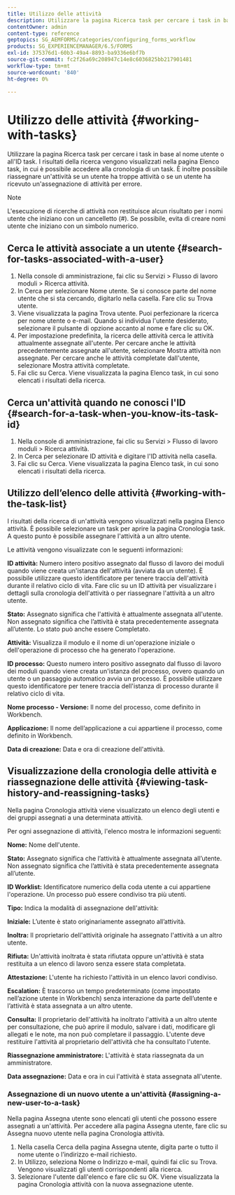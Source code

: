 ```yaml
---
title: Utilizzo delle attività
description: Utilizzare la pagina Ricerca task per cercare i task in base al nome utente o all'ID task. Ulteriori informazioni sull'utilizzo delle attività.
contentOwner: admin
content-type: reference
geptopics: SG_AEMFORMS/categories/configuring_forms_workflow
products: SG_EXPERIENCEMANAGER/6.5/FORMS
exl-id: 375376d1-60b3-49a4-8893-ba9336e6bf7b
source-git-commit: fc2f26a69c208947c14e8c6036825bb217901481
workflow-type: tm+mt
source-wordcount: '840'
ht-degree: 0%

---
```


# Utilizzo delle attività {#working-with-tasks}

Utilizzare la pagina Ricerca task per cercare i task in base al nome utente o all&#39;ID task. I risultati della ricerca vengono visualizzati nella pagina Elenco task, in cui è possibile accedere alla cronologia di un task. È inoltre possibile riassegnare un&#39;attività se un utente ha troppe attività o se un utente ha ricevuto un&#39;assegnazione di attività per errore.

>[!NOTE]
>
>L&#39;esecuzione di ricerche di attività non restituisce alcun risultato per i nomi utente che iniziano con un cancelletto (#). Se possibile, evita di creare nomi utente che iniziano con un simbolo numerico.

## Cerca le attività associate a un utente {#search-for-tasks-associated-with-a-user}

1. Nella console di amministrazione, fai clic su Servizi > Flusso di lavoro moduli > Ricerca attività.
1. In Cerca per selezionare Nome utente. Se si conosce parte del nome utente che si sta cercando, digitarlo nella casella. Fare clic su Trova utente.
1. Viene visualizzata la pagina Trova utente. Puoi perfezionare la ricerca per nome utente o e-mail. Quando si individua l&#39;utente desiderato, selezionare il pulsante di opzione accanto al nome e fare clic su OK.
1. Per impostazione predefinita, la ricerca delle attività cerca le attività attualmente assegnate all&#39;utente. Per cercare anche le attività precedentemente assegnate all&#39;utente, selezionare Mostra attività non assegnate. Per cercare anche le attività completate dall&#39;utente, selezionare Mostra attività completate.
1. Fai clic su Cerca. Viene visualizzata la pagina Elenco task, in cui sono elencati i risultati della ricerca.

## Cerca un&#39;attività quando ne conosci l&#39;ID {#search-for-a-task-when-you-know-its-task-id}

1. Nella console di amministrazione, fai clic su Servizi > Flusso di lavoro moduli > Ricerca attività.
1. In Cerca per selezionare ID attività e digitare l&#39;ID attività nella casella.
1. Fai clic su Cerca. Viene visualizzata la pagina Elenco task, in cui sono elencati i risultati della ricerca.

## Utilizzo dell’elenco delle attività {#working-with-the-task-list}

I risultati della ricerca di un&#39;attività vengono visualizzati nella pagina Elenco attività. È possibile selezionare un task per aprire la pagina Cronologia task. A questo punto è possibile assegnare l&#39;attività a un altro utente.

Le attività vengono visualizzate con le seguenti informazioni:

**ID attività:** Numero intero positivo assegnato dal flusso di lavoro dei moduli quando viene creata un&#39;istanza dell&#39;attività (avviata da un utente). È possibile utilizzare questo identificatore per tenere traccia dell&#39;attività durante il relativo ciclo di vita. Fare clic su un ID attività per visualizzare i dettagli sulla cronologia dell&#39;attività o per riassegnare l&#39;attività a un altro utente.

**Stato:** Assegnato significa che l&#39;attività è attualmente assegnata all&#39;utente. Non assegnato significa che l’attività è stata precedentemente assegnata all’utente. Lo stato può anche essere Completato.

**Attività:** Visualizza il modulo e il nome di un&#39;operazione iniziale o dell&#39;operazione di processo che ha generato l&#39;operazione.

**ID processo:** Questo numero intero positivo assegnato dal flusso di lavoro dei moduli quando viene creata un&#39;istanza del processo, ovvero quando un utente o un passaggio automatico avvia un processo. È possibile utilizzare questo identificatore per tenere traccia dell&#39;istanza di processo durante il relativo ciclo di vita.

**Nome processo - Versione:** Il nome del processo, come definito in Workbench.

**Applicazione:** Il nome dell’applicazione a cui appartiene il processo, come definito in Workbench.

**Data di creazione:** Data e ora di creazione dell&#39;attività.

## Visualizzazione della cronologia delle attività e riassegnazione delle attività {#viewing-task-history-and-reassigning-tasks}

Nella pagina Cronologia attività viene visualizzato un elenco degli utenti e dei gruppi assegnati a una determinata attività.

Per ogni assegnazione di attività, l&#39;elenco mostra le informazioni seguenti:

**Nome:** Nome dell&#39;utente.

**Stato:** Assegnato significa che l’attività è attualmente assegnata all’utente. Non assegnato significa che l’attività è stata precedentemente assegnata all’utente.

**ID Worklist:** Identificatore numerico della coda utente a cui appartiene l&#39;operazione. Un processo può essere condiviso tra più utenti.

**Tipo:** Indica la modalità di assegnazione dell&#39;attività:

**Iniziale:** L’utente è stato originariamente assegnato all’attività.

**Inoltra:** Il proprietario dell&#39;attività originale ha assegnato l&#39;attività a un altro utente.

**Rifiuta:** Un&#39;attività inoltrata è stata rifiutata oppure un&#39;attività è stata restituita a un elenco di lavoro senza essere stata completata.

**Attestazione:** L&#39;utente ha richiesto l&#39;attività in un elenco lavori condiviso.

**Escalation:** È trascorso un tempo predeterminato (come impostato nell’azione utente in Workbench) senza interazione da parte dell’utente e l’attività è stata assegnata a un altro utente.

**Consulta:** Il proprietario dell&#39;attività ha inoltrato l&#39;attività a un altro utente per consultazione, che può aprire il modulo, salvare i dati, modificare gli allegati e le note, ma non può completare il passaggio. L&#39;utente deve restituire l&#39;attività al proprietario dell&#39;attività che ha consultato l&#39;utente.

**Riassegnazione amministratore:** L&#39;attività è stata riassegnata da un amministratore.

**Data assegnazione:** Data e ora in cui l&#39;attività è stata assegnata all&#39;utente.

### Assegnazione di un nuovo utente a un&#39;attività {#assigning-a-new-user-to-a-task}

Nella pagina Assegna utente sono elencati gli utenti che possono essere assegnati a un&#39;attività. Per accedere alla pagina Assegna utente, fare clic su Assegna nuovo utente nella pagina Cronologia attività.

1. Nella casella Cerca della pagina Assegna utente, digita parte o tutto il nome utente o l’indirizzo e-mail richiesto.
1. In Utilizzo, seleziona Nome o Indirizzo e-mail, quindi fai clic su Trova. Vengono visualizzati gli utenti corrispondenti alla ricerca.
1. Selezionare l&#39;utente dall&#39;elenco e fare clic su OK. Viene visualizzata la pagina Cronologia attività con la nuova assegnazione utente.
